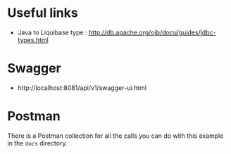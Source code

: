 # Useful links

- Java to Liquibase type : http://db.apache.org/ojb/docu/guides/jdbc-types.html

# Swagger

- http://localhost:8081/api/v1/swagger-ui.html

# Postman

There is a Postman collection for all the calls you can do with this example in the `docs` directory.
